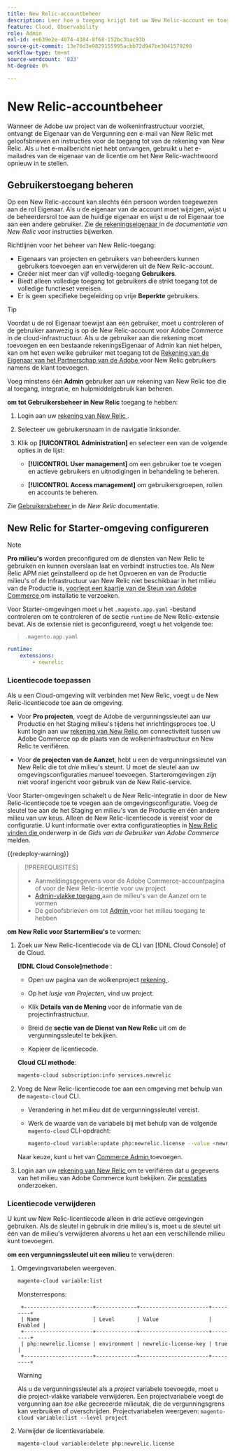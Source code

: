 ```yaml
---
title: New Relic-accountbeheer
description: Leer hoe u toegang krijgt tot uw New Relic-account en toegang, integratie en het gebruik van tools voor uw Adobe Commerce kunt beheren voor een cloud-infrastructuurproject.
feature: Cloud, Observability
role: Admin
exl-id: ee639e2e-4074-4384-8f68-152bc3bac93b
source-git-commit: 13e76d3e9829155995acbb72d947be3041579298
workflow-type: tm+mt
source-wordcount: '833'
ht-degree: 0%

---
```


# New Relic-accountbeheer

Wanneer de Adobe uw project van de wolkeninfrastructuur voorziet, ontvangt de Eigenaar van de Vergunning een e-mail van New Relic met geloofsbrieven en instructies voor de toegang tot van de rekening van New Relic. Als u het e-mailbericht niet hebt ontvangen, gebruikt u het e-mailadres van de eigenaar van de licentie om het New Relic-wachtwoord opnieuw in te stellen.

## Gebruikerstoegang beheren

Op een New Relic-account kan slechts één persoon worden toegewezen aan de rol Eigenaar. Als u de eigenaar van de account moet wijzigen, wijst u de beheerdersrol toe aan de huidige eigenaar en wijst u de rol Eigenaar toe aan een andere gebruiker. Zie [ de rekeningseigenaar ](https://docs.newrelic.com/docs/accounts/original-accounts-billing/original-users-roles/users-roles-original-user-model/) in de _documentatie van New Relic_ voor instructies bijwerken.

Richtlijnen voor het beheer van New Relic-toegang:

- Eigenaars van projecten en gebruikers van beheerders kunnen gebruikers toevoegen aan en verwijderen uit de New Relic-account.
- Creëer niet meer dan vijf volledig-toegang **Gebruikers**.
- Biedt alleen volledige toegang tot gebruikers die strikt toegang tot de volledige functieset vereisen.
- Er is geen specifieke begeleiding op vrije **Beperkte** gebruikers.

>[!TIP]
>
>Voordat u de rol Eigenaar toewijst aan een gebruiker, moet u controleren of de gebruiker aanwezig is op de New Relic-account voor Adobe Commerce in de cloud-infrastructuur. Als u de gebruiker aan die rekening moet toevoegen en een bestaande rekeningsEigenaar of Admin kan niet helpen, kan om het even welke gebruiker met toegang tot de [ Rekening van de Eigenaar van het Partnerschap van de Adobe ](https://account.newrelic.com/accounts/1311131/users) voor New Relic gebruikers namens de klant toevoegen.

Voeg minstens één **Admin** gebruiker aan uw rekening van New Relic toe die al toegang, integratie, en hulpmiddelgebruik kan beheren.

**om tot Gebruikersbeheer in New Relic** toegang te hebben:

1. Login aan uw [ rekening van New Relic ](https://login.newrelic.com/login).

1. Selecteer uw gebruikersnaam in de navigatie linksonder.

1. Klik op **[!UICONTROL Administration]** en selecteer een van de volgende opties in de lijst:

   - **[!UICONTROL User management]** om een gebruiker toe te voegen en actieve gebruikers en uitnodigingen in behandeling te beheren.

   - **[!UICONTROL Access management]** om gebruikersgroepen, rollen en accounts te beheren.

Zie [ Gebruikersbeheer ](https://docs.newrelic.com/docs/accounts/accounts-billing/new-relic-one-user-management/user-management-ui-and-tasks/) in de _New Relic_ documentatie.

## New Relic for Starter-omgeving configureren

>[!NOTE]
>
>**Pro milieu&#39;s** worden preconfigured om de diensten van New Relic te gebruiken en kunnen overslaan laat en verbindt instructies toe. Als New Relic APM niet geïnstalleerd op de het Opvoeren en van de Productie milieu&#39;s of de Infrastructuur van New Relic niet beschikbaar in het milieu van de Productie is, [ voorlegt een kaartje van de Steun van Adobe Commerce ](https://experienceleague.adobe.com/docs/commerce-knowledge-base/kb/help-center-guide/magento-help-center-user-guide.html#submit-ticket) om installatie te verzoeken.

Voor Starter-omgevingen moet u het `.magento.app.yaml` -bestand controleren om te controleren of de sectie `runtime` de New Relic-extensie bevat. Als de extensie niet is geconfigureerd, voegt u het volgende toe:

> `.magento.app.yaml`

```yaml
runtime:
    extensions:
        - newrelic
```

### Licentiecode toepassen

Als u een Cloud-omgeving wilt verbinden met New Relic, voegt u de New Relic-licentiecode toe aan de omgeving.

- Voor **Pro projecten**, voegt de Adobe de vergunningssleutel aan uw Productie en het Staging milieu&#39;s tijdens het inrichtingsproces toe. U kunt login aan uw [ rekening van New Relic ](https://login.newrelic.com/login) om connectiviteit tussen uw Adobe Commerce op de plaats van de wolkeninfrastructuur en New Relic te verifiëren.

- Voor **de projecten van de Aanzet**, hebt u een de vergunningssleutel van New Relic die tot _drie_ milieu&#39;s steunt. U moet de sleutel aan uw omgevingsconfiguraties manueel toevoegen. Starteromgevingen zijn niet vooraf ingericht voor gebruik van de New Relic-service.

Voor Starter-omgevingen schakelt u de New Relic-integratie in door de New Relic-licentiecode toe te voegen aan de omgevingsconfiguratie. Voeg de sleutel toe aan de het Staging en milieu&#39;s van de Productie en één andere milieu van uw keus. Alleen de New Relic-licentiecode is vereist voor de configuratie. U kunt informatie over extra configuratieopties in [ New Relic vinden die ](https://experienceleague.adobe.com/docs/commerce-admin/config/general/new-relic-reporting.html) onderwerp in de _Gids van de Gebruiker van Adobe Commerce_ melden.

{{redeploy-warning}}

>[!PREREQUISITES]
>
>- Aanmeldingsgegevens voor de Adobe Commerce-accountpagina of voor de New Relic-licentie voor uw project
>- [ Admin-vlakke toegang ](../project/user-access.md) aan de milieu&#39;s van de Aanzet om te vormen
>- De geloofsbrieven om tot [ Admin ](https://experienceleague.adobe.com/docs/commerce-admin/systems/user-accounts/permissions.html) voor het milieu toegang te hebben

**om New Relic voor Startermilieu&#39;s** te vormen:

1. Zoek uw New Relic-licentiecode via de CLI van [!DNL Cloud Console] of de Cloud.

   **[!DNL Cloud Console]methode** :

   - Open uw pagina van de wolkenproject [ rekening ](https://accounts.magento.cloud/user).

   - Op het _lusje van Projecten_, vind uw project.

   - Klik **Details van de Mening** voor de informatie van de projectinfrastructuur.

   - Breid de **sectie van de Dienst van New Relic** uit om de vergunningssleutel te bekijken.

   - Kopieer de licentiecode.

   **Cloud CLI methode**:

   ```bash
   magento-cloud subscription:info services.newrelic
   ```

1. Voeg de New Relic-licentiecode toe aan een omgeving met behulp van de `magento-cloud` CLI.

   - Verandering in het milieu dat de vergunningssleutel vereist.
   - Werk de waarde van de variabele bij met behulp van de volgende `magento-cloud` CLI-opdracht:

     ```bash
     magento-cloud variable:update php:newrelic.license --value <newrelic-license-key>
     ```

   Naar keuze, kunt u het van [ Commerce Admin ](https://experienceleague.adobe.com/docs/commerce-admin/start/reporting/new-relic-reporting.html#step-3%3A-configure-your-store) toevoegen.

1. Login aan uw [ rekening van New Relic ](https://login.newrelic.com/login) om te verifiëren dat u gegevens van het milieu van Adobe Commerce kunt bekijken. Zie [ prestaties ](investigate-performance.md) onderzoeken.

### Licentiecode verwijderen

U kunt uw New Relic-licentiecode alleen in drie actieve omgevingen gebruiken. Als de sleutel in gebruik in drie milieu&#39;s is, moet u de sleutel uit één van de milieu&#39;s verwijderen alvorens u het aan een verschillende milieu kunt toevoegen.

**om een vergunningssleutel uit een milieu** te verwijderen:

1. Omgevingsvariabelen weergeven.

   ```bash
   magento-cloud variable:list
   ```

   Monsterrespons:

   ```terminal
    +----------------------+-------------+----------------------+---------+
    | Name                 | Level       | Value                | Enabled |
    +----------------------+-------------+----------------------+---------+
    | php:newrelic.license | environment | newrelic-license-key | true    |
    +----------------------+-------------+----------------------+---------+
   ```

   >[!WARNING]
   >
   >Als u de vergunningssleutel als a _project_ variabele toevoegde, moet u die project-vlakke variabele verwijderen. Een projectvariabele voegt de vergunning aan _toe elke_ gecreeerde milieutak, die de vergunningsgrens kan verbruiken of overschrijden. Projectvariabelen weergeven: `magento-cloud variable:list --level project`

1. Verwijder de licentievariabele.

   ```bash
   magento-cloud variable:delete php:newrelic.license
   ```
